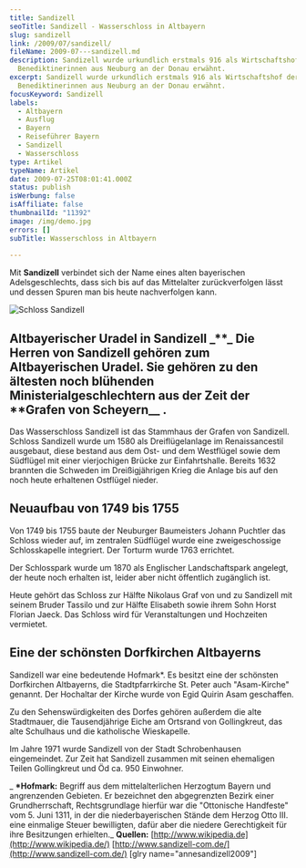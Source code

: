 ```yaml
---
title: Sandizell
seoTitle: Sandizell - Wasserschloss in Altbayern
slug: sandizell
link: /2009/07/sandizell/
fileName: 2009-07---sandizell.md
description: Sandizell wurde urkundlich erstmals 916 als Wirtschaftshof der
  Benediktinerinnen aus Neuburg an der Donau erwähnt.
excerpt: Sandizell wurde urkundlich erstmals 916 als Wirtschaftshof der
  Benediktinerinnen aus Neuburg an der Donau erwähnt.
focusKeyword: Sandizell
labels:
  - Altbayern
  - Ausflug
  - Bayern
  - Reiseführer Bayern
  - Sandizell
  - Wasserschloss
type: Artikel
typeName: Artikel
date: 2009-07-25T08:01:41.000Z
status: publish
isWerbung: false
isAffiliate: false
thumbnailId: "11392"
image: /img/demo.jpg
errors: []
subTitle: Wasserschloss in Altbayern
  
---
```


Mit **Sandizell** verbindet sich der Name eines alten bayerischen
Adelsgeschlechts, dass sich bis auf das Mittelalter zurückverfolgen lässt und
dessen Spuren man bis heute nachverfolgen kann.

![Schloss Sandizell](http://cardamonchai.com/wp-content/uploads/2009/07/11531355705_54d0ae0f07_z.jpg)

## Altbayerischer Uradel in Sandizell \_**\_ Die Herren von Sandizell gehören zum Altbayerischen Uradel. Sie gehören zu den ältesten noch blühenden Ministerialgeschlechtern aus der Zeit der **Grafen von Scheyern\_\_ .

Das Wasserschloss Sandizell ist das Stammhaus der Grafen von Sandizell. Schloss
Sandizell wurde um 1580 als Dreiflügelanlage im Renaissancestil ausgebaut, diese
bestand aus dem Ost- und dem Westflügel sowie dem Südflügel mit einer
vierjochigen Brücke zur Einfahrtshalle. Bereits 1632 brannten die Schweden im
Dreißigjährigen Krieg die Anlage bis auf den noch heute erhaltenen Ostflügel
nieder.

## Neuaufbau von 1749 bis 1755

Von 1749 bis 1755 baute der Neuburger Baumeisters Johann Puchtler das Schloss
wieder auf, im zentralen Südflügel wurde eine zweigeschossige Schlosskapelle
integriert. Der Torturm wurde 1763 errichtet.

Der Schlosspark wurde um 1870 als Englischer Landschaftspark angelegt, der heute
noch erhalten ist, leider aber nicht öffentlich zugänglich ist.

Heute gehört das Schloss zur Hälfte Nikolaus Graf von und zu Sandizell mit
seinem Bruder Tassilo und zur Hälfte Elisabeth sowie ihrem Sohn Horst Florian
Jaeck. Das Schloss wird für Veranstaltungen und Hochzeiten vermietet.

## Eine der schönsten Dorfkirchen Altbayerns

Sandizell war eine bedeutende Hofmark\*. Es besitzt eine der schönsten
Dorfkirchen Altbayerns, die Stadtpfarrkirche St. Peter auch "Asam-Kirche"
genannt. Der Hochaltar der Kirche wurde von Egid Quirin Asam geschaffen.

Zu den Sehenswürdigkeiten des Dorfes gehören außerdem die alte Stadtmauer, die
Tausendjährige Eiche am Ortsrand von Gollingkreut, das alte Schulhaus und die
katholische Wieskapelle.

Im Jahre 1971 wurde Sandizell von der Stadt Schrobenhausen eingemeindet. Zur
Zeit hat Sandizell zusammen mit seinen ehemaligen Teilen Gollingkreut und Öd ca.
950 Einwohner.

_ **\*Hofmark:** Begriff aus dem mittelalterlichen Herzogtum Bayern und
angrenzenden Gebieten. Er bezeichnet den abgegrenzten Bezirk einer
Grundherrschaft, Rechtsgrundlage hierfür war die "Ottonische Handfeste" vom 5.
Juni 1311, in der die niederbayerischen Stände dem Herzog Otto III. eine
einmalige Steuer bewilligten, dafür aber die niedere Gerechtigkeit für ihre
Besitzungen erhielten._ **Quellen:**
[http://www.wikipedia.de](http://www.wikipedia.de/)
[http://www.sandizell-com.de/](http://www.sandizell-com.de/) [glry
name="annesandizell2009"]

  